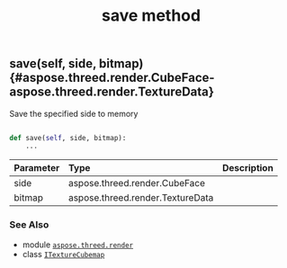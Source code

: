 ﻿---
title: save method
second_title: Aspose.3D for Python via .NET API References
description: 
type: docs
weight: 30
url: /python-net/aspose.threed.render/itexturecubemap/save/
is_root: false
---

## save(self, side, bitmap) {#aspose.threed.render.CubeFace-aspose.threed.render.TextureData}

Save the specified side to memory



```python

def save(self, side, bitmap):
    ...
```


| Parameter | Type | Description |
| :- | :- | :- |
| side | aspose.threed.render.CubeFace |  |
| bitmap | aspose.threed.render.TextureData |  |



### See Also
* module [`aspose.threed.render`](../../)
* class [`ITextureCubemap`](/3d/python-net/aspose.threed.render/itexturecubemap)
